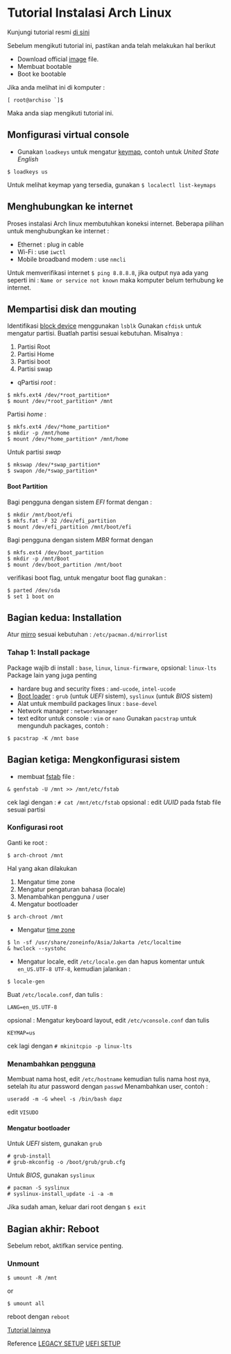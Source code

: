 # Tutorial Instalasi Arch Linux

Kunjungi tutorial resmi [di sini](https://wiki.archlinux.org/title/Installation_guide) 

Sebelum mengikuti tutorial ini, pastikan anda telah melakukan hal berikut
- Download official [image](https://archlinux.org/download/) file.
- Membuat bootable 
- Boot ke bootable

Jika anda melihat ini di komputer :

```
[ root@archiso `]$ 
```

Maka anda siap mengikuti tutorial ini.

## Monfigurasi virtual console
* Gunakan `loadkeys` untuk mengatur [keymap](https://wiki.archlinux.org/title/Linux_console/Keyboard_configuration), contoh untuk *United State English*

```
$ loadkeys us
```

Untuk melihat keymap yang tersedia, gunakan `$ localectl list-keymaps`

## Menghubungkan ke internet
Proses instalasi Arch linux membutuhkan koneksi internet. Beberapa pilihan untuk menghubungkan ke internet :
- Ethernet : plug in cable
- Wi-Fi : use `iwctl`
- Mobile broadband modem : use `nmcli`

Untuk memverifikasi internet `$ ping 8.8.8.8`, jika output nya ada yang seperti ini : `Name or service not known` maka komputer belum terhubung ke internet.

## Mempartisi disk dan mouting
Identifikasi [block device](https://wiki.archlinux.org/title/Device_file#Block_devices) menggunakan `lsblk`
Gunakan `cfdisk` untuk mengatur partisi.
Buatlah partisi sesuai kebutuhan. Misalnya : 
1. Partisi Root 
2. Partisi Home 
3. Partisi boot 
4. Partisi swap

* qPartisi *root* :
```
$ mkfs.ext4 /dev/*root_partition*
$ mount /dev/*root_partition* /mnt
```
Partisi *home* : 
```
$ mkfs.ext4 /dev/*home_partition*
$ mkdir -p /mnt/home
$ mount /dev/*home_partition* /mnt/home
```
Untuk partisi *swap*
```
$ mkswap /dev/*swap_partition*
$ swapon /de/*swap_partition*
```
#### Boot Partition
Bagi pengguna dengan sistem *EFI* format dengan :
```
$ mkdir /mnt/boot/efi
$ mkfs.fat -F 32 /dev/efi_partition
$ mount /dev/efi_partition /mnt/boot/efi
```
Bagi pengguna dengan sistem *MBR* format dengan 
```
$ mkfs.ext4 /dev/boot_partition
$ mkdir -p /mnt/Boot
$ mount /dev/boot_partition /mnt/boot
```
verifikasi boot flag, untuk mengatur boot flag gunakan :
```
$ parted /dev/sda
$ set 1 boot on 
```

## Bagian kedua: Installation

Atur [mirro](https://wiki.archlinux.org/title/Mirrors) sesuai kebutuhan : `/etc/pacman.d/mirrorlist`

### Tahap 1: Install package 
Package wajib di install : `base`, `linux`, `linux-firmware`, opsional: `linux-lts`
Package lain yang juga penting
- hardare bug and security fixes : `amd-ucode`, `intel-ucode`
- [Boot loader](https://wiki.archlinux.org/title/Arch_boot_process) : `grub` (untuk *UEFI* sistem), `syslinux` (untuk *BIOS* sistem)
- Alat untuk membuild packages linux : `base-devel`
- Network manager : `networkmanager`
- text editor untuk console : `vim` or `nano`
Gunakan `pacstrap` untuk mengunduh packages, contoh :
```
$ pacstrap -K /mnt base
```
## Bagian ketiga: Mengkonfigurasi sistem
* membuat [fstab](https://wiki.archlinux.org/title/Fstab) file : 
```
& genfstab -U /mnt >> /mnt/etc/fstab
```
cek lagi dengan : `# cat /mnt/etc/fstab`
opsional : edit *UUID* pada fstab file sesuai partisi
### Konfigurasi root
Ganti ke root :
```
$ arch-chroot /mnt
```
Hal yang akan dilakukan
1. Mengatur time zone 
2. Mengatur pengaturan bahasa (locale)
3. Menambahkan pengguna / user
4. Mengatur bootloader
```
$ arch-chroot /mnt
```
* Mengatur [time zone](https://wiki.archlinux.org/title/System_time#Time_zone)
```
$ ln -sf /usr/share/zoneinfo/Asia/Jakarta /etc/localtime
& hwclock --systohc
```
* Mengatur locale, edit `/etc/locale.gen` dan hapus komentar untuk `en_US.UTF-8 UTF-8`, kemudian jalankan :
```
$ locale-gen
```
Buat `/etc/locale.conf`, dan tulis :
```
LANG=en_US.UTF-8
```
opsional : Mengatur keyboard layout, edit `/etc/vconsole.conf` dan tulis
```
KEYMAP=us
```
cek lagi dengan `# mkinitcpio -p linux-lts`

### Menambahkan [pengguna](https://wiki.archlinux.org/title/Users_and_groups#User_management)
Membuat nama host, edit `/etc/hostname` kemudian tulis nama host nya, setelah itu atur password dengan `passwd`
Menambahkan user, contoh :
```
useradd -m -G wheel -s /bin/bash dapz
```
edit `VISUDO`

#### Mengatur bootloader
Untuk *UEFI* sistem, gunakan `grub` 
```
# grub-install 
# grub-mkconfig -o /boot/grub/grub.cfg
```
Untuk *BIOS*, gunakan `syslinux`
```
# pacman -S syslinux
# syslinux-install_update -i -a -m
```
Jika sudah aman, keluar dari root dengan `$ exit`
## Bagian akhir: Reboot
Sebelum rebot, aktifkan service penting.

### Unmount
```
$ umount -R /mnt
```
or
```
$ umount all
```

reboot dengan `reboot`

[Tutorial lainnya]()

Reference
[LEGACY SETUP](https://gist.github.com/xbns/cb8d0f9734a99c19c2503d8439f79e71#file-arch-linux-installation-on-mbr-system-md)
[UEFI SETUP](https://gist.github.com/xbns/3516ee4582f74fc3c41fee3541369fd5#file-arch-linux-installation-on-uefi-gpt-system-md)
